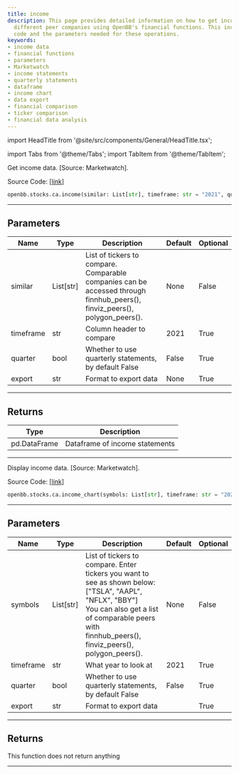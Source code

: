 ```yaml
---
title: income
description: This page provides detailed information on how to get income data from
  different peer companies using OpenBB's financial functions. This includes the source
  code and the parameters needed for these operations.
keywords:
- income data
- financial functions
- parameters
- Marketwatch
- income statements
- quarterly statements
- dataframe
- income chart
- data export
- financial comparison
- ticker comparison
- financial data analysis
---
```


import HeadTitle from '@site/src/components/General/HeadTitle.tsx';

<HeadTitle title="stocks.ca.income - Reference | OpenBB SDK Docs" />

import Tabs from '@theme/Tabs';
import TabItem from '@theme/TabItem';

<Tabs>
<TabItem value="model" label="Model" default>

Get income data. [Source: Marketwatch].

Source Code: [[link](https://github.com/OpenBB-finance/OpenBBTerminal/tree/main/openbb_terminal/stocks/comparison_analysis/marketwatch_model.py#L74)]

```python
openbb.stocks.ca.income(similar: List[str], timeframe: str = "2021", quarter: bool = False)
```

---

## Parameters

| Name | Type | Description | Default | Optional |
| ---- | ---- | ----------- | ------- | -------- |
| similar | List[str] | List of tickers to compare.<br/>Comparable companies can be accessed through<br/>finnhub_peers(), finviz_peers(), polygon_peers(). | None | False |
| timeframe | str | Column header to compare | 2021 | True |
| quarter | bool | Whether to use quarterly statements, by default False | False | True |
| export | str | Format to export data | None | True |


---

## Returns

| Type | Description |
| ---- | ----------- |
| pd.DataFrame | Dataframe of income statements |
---

</TabItem>
<TabItem value="view" label="Chart">

Display income data. [Source: Marketwatch].

Source Code: [[link](https://github.com/OpenBB-finance/OpenBBTerminal/tree/main/openbb_terminal/stocks/comparison_analysis/marketwatch_view.py#L23)]

```python
openbb.stocks.ca.income_chart(symbols: List[str], timeframe: str = "2021", quarter: bool = False, export: str = "")
```

---

## Parameters

| Name | Type | Description | Default | Optional |
| ---- | ---- | ----------- | ------- | -------- |
| symbols | List[str] | List of tickers to compare. Enter tickers you want to see as shown below:<br/>["TSLA", "AAPL", "NFLX", "BBY"]<br/>You can also get a list of comparable peers with<br/>finnhub_peers(), finviz_peers(), polygon_peers(). | None | False |
| timeframe | str | What year to look at | 2021 | True |
| quarter | bool | Whether to use quarterly statements, by default False | False | True |
| export | str | Format to export data |  | True |


---

## Returns

This function does not return anything

---

</TabItem>
</Tabs>
